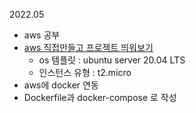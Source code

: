 2022.05  
- aws 공부
- [aws 직접만들고 프로젝트 띄워보기](https://velog.io/@shi9476/AWS-%EC%84%9C%EB%B2%84-%EA%B5%AC%EC%B6%95-%ED%95%98%EA%B8%B0)
    - os 템플릿 : ubuntu server 20.04 LTS
    - 인스턴스 유형 : t2.micro
- aws에 docker 연동
- Dockerfile과 docker-compose 로 작성 
